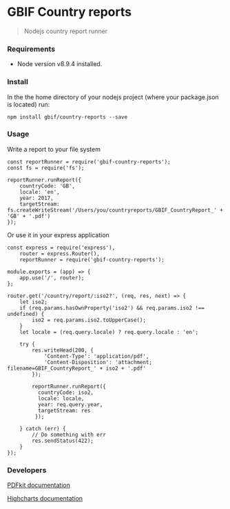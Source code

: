 # GBIF Country reports
> Nodejs country report runner

### Requirements

* Node version v8.9.4 installed.

### Install

In the the home directory of your nodejs project (where your package.json is located) run:

```npm install gbif/country-reports --save ```


### Usage

Write a report to your file system

```
const reportRunner = require('gbif-country-reports');
const fs = require('fs');

reportRunner.runReport({
    countryCode: 'GB',
    locale: 'en',
    year: 2017,
    targetStream: fs.createWriteStream('/Users/you/countryreports/GBIF_CountryReport_' + 'GB' + '.pdf')
});
```

Or use it in your express application

```
const express = require('express'),
    router = express.Router(),
    reportRunner = require('gbif-country-reports');

module.exports = (app) => {
    app.use('/', router);
};

router.get('/country/report/:iso2?', (req, res, next) => {
    let iso2;
    if (req.params.hasOwnProperty('iso2') && req.params.iso2 !== undefined) {
        iso2 = req.params.iso2.toUpperCase();
    }
    let locale = (req.query.locale) ? req.query.locale : 'en';
    
    try {
        res.writeHead(200, {
            'Content-Type': 'application/pdf',
            'Content-Disposition': 'attachment; filename=GBIF_CountryReport_' + iso2 + '.pdf'
        });
        
        reportRunner.runReport({
          countryCode: iso2,
          locale: locale,
          year: req.query.year,
          targetStream: res
         });
         
    } catch (err) {
        // Do something with err
        res.sendStatus(422);
    }
});
```

### Developers

[PDFkit documentation](http://pdfkit.org/)

[Highcharts documentation](https://www.highcharts.com/demo)
